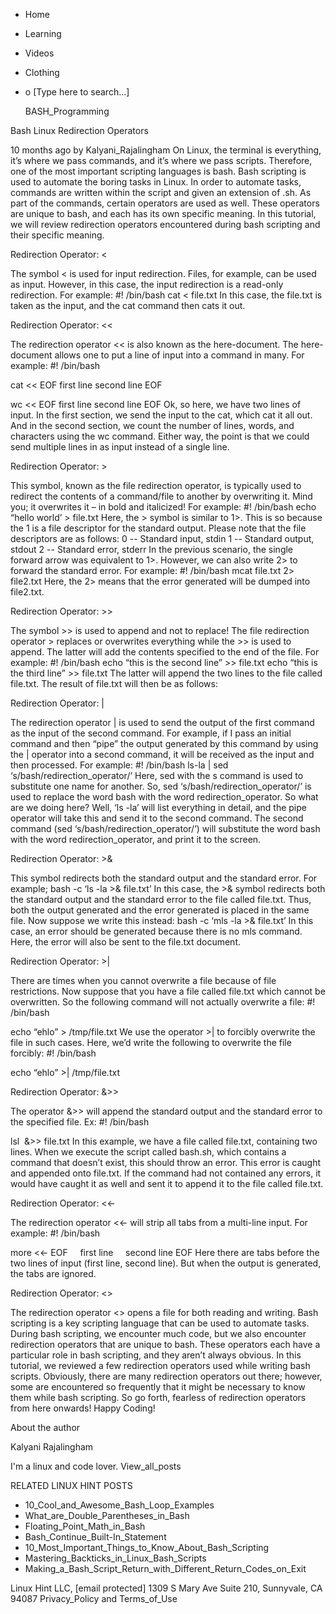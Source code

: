 





















































* Home
* Learning
* Videos
* Clothing
*
  o [Type here to search...]


   BASH_Programming


Bash Linux Redirection Operators

10 months ago
by Kalyani_Rajalingham
On Linux, the terminal is everything, it’s where we pass commands, and it’s
where we pass scripts. Therefore, one of the most important scripting languages
is bash. Bash scripting is used to automate the boring tasks in Linux. In order
to automate tasks, commands are written within the script and given an
extension of .sh. As part of the commands, certain operators are used as well.
These operators are unique to bash, and each has its own specific meaning. In
this tutorial, we will review redirection operators encountered during bash
scripting and their specific meaning.

Redirection Operator: <

The symbol < is used for input redirection. Files, for example, can be used as
input. However, in this case, the input redirection is a read-only redirection.
For example:
#! /bin/bash
cat < file.txt
In this case, the file.txt is taken as the input, and the cat command then cats
it out.

Redirection Operator: <<

The redirection operator << is also known as the here-document. The here-
document allows one to put a line of input into a command in many.
For example:
#! /bin/bash

cat << EOF
first line
second line
EOF

wc << EOF
first line
second line
EOF
Ok, so here, we have two lines of input. In the first section, we send the
input to the cat, which cat it all out. And in the second section, we count the
number of lines, words, and characters using the wc command. Either way, the
point is that we could send multiple lines in as input instead of a single
line.

Redirection Operator: >

This symbol, known as the file redirection operator, is typically used to
redirect the contents of a command/file to another by overwriting it. Mind you;
it overwrites it – in bold and italicized!
For example:
#! /bin/bash
echo “hello world’ > file.txt
Here, the > symbol is similar to 1>. This is so because the 1 is a file
descriptor for the standard output. Please note that the file descriptors are
as follows:
0 -- Standard input, stdin
1 -- Standard output, stdout
2 -- Standard error, stderr
In the previous scenario, the single forward arrow was equivalent to 1>.
However, we can also write 2> to forward the standard error.
For example:
#! /bin/bash
mcat file.txt 2> file2.txt
Here, the 2> means that the error generated will be dumped into file2.txt.

Redirection Operator: >>

The symbol >> is used to append and not to replace! The file redirection
operator > replaces or overwrites everything while the >> is used to append.
The latter will add the contents specified to the end of the file.
For example:
#! /bin/bash
echo “this is the second line” >> file.txt
echo “this is the third line” >> file.txt
The latter will append the two lines to the file called file.txt. The result of
file.txt will then be as follows:

Redirection Operator: |

The redirection operator | is used to send the output of the first command as
the input of the second command. For example, if I pass an initial command and
then “pipe” the output generated by this command by using the | operator into a
second command, it will be received as the input and then processed.
For example:
#! /bin/bash
ls-la | sed ‘s/bash/redirection_operator/’
Here, sed with the s command is used to substitute one name for another. So,
sed ‘s/bash/redirection_operator/’ is used to replace the word bash with the
word redirection_operator.
So what are we doing here? Well, ‘ls -la’ will list everything in detail, and
the pipe operator will take this and send it to the second command. The second
command (sed ‘s/bash/redirection_operator/’) will substitute the word bash with
the word redirection_operator, and print it to the screen.

Redirection Operator: >&

This symbol redirects both the standard output and the standard error.
For example;
bash -c ‘ls -la >& file.txt’
In this case, the >& symbol redirects both the standard output and the standard
error to the file called file.txt. Thus, both the output generated and the
error generated is placed in the same file.
Now suppose we write this instead:
bash -c ‘mls -la >& file.txt’
In this case, an error should be generated because there is no mls command.
Here, the error will also be sent to the file.txt document.

Redirection Operator: >|

There are times when you cannot overwrite a file because of file restrictions.
Now suppose that you have a file called file.txt which cannot be overwritten.
So the following command will not actually overwrite a file:
#! /bin/bash

echo “ehlo” > /tmp/file.txt
We use the operator >| to forcibly overwrite the file in such cases.
Here, we’d write the following to overwrite the file forcibly:
#! /bin/bash

echo “ehlo” >| /tmp/file.txt

Redirection Operator: &>>

The operator &>> will append the standard output and the standard error to the
specified file.
Ex:
#! /bin/bash

lsl  &>> file.txt
In this example, we have a file called file.txt, containing two lines. When we
execute the script called bash.sh, which contains a command that doesn’t exist,
this should throw an error. This error is caught and appended onto file.txt. If
the command had not contained any errors, it would have caught it as well and
sent it to append it to the file called file.txt.

Redirection Operator: <<-

The redirection operator <<- will strip all tabs from a multi-line input.
For example:
#! /bin/bash

more <<- EOF
    first line
    second line
EOF
Here there are tabs before the two lines of input (first line, second line).
But when the output is generated, the tabs are ignored.

Redirection Operator: <>

The redirection operator <> opens a file for both reading and writing.
Bash scripting is a key scripting language that can be used to automate tasks.
During bash scripting, we encounter much code, but we also encounter
redirection operators that are unique to bash. These operators each have a
particular role in bash scripting, and they aren’t always obvious. In this
tutorial, we reviewed a few redirection operators used while writing bash
scripts. Obviously, there are many redirection operators out there; however,
some are encountered so frequently that it might be necessary to know them
while bash scripting. So go forth, fearless of redirection operators from here
onwards!
Happy Coding!


About the author


Kalyani Rajalingham

I'm a linux and code lover.
View_all_posts

RELATED LINUX HINT POSTS


* 10_Cool_and_Awesome_Bash_Loop_Examples
* What_are_Double_Parentheses_in_Bash
* Floating_Point_Math_in_Bash
* Bash_Continue_Built-In_Statement
* 10_Most_Important_Things_to_Know_About_Bash_Scripting
* Mastering_Backticks_in_Linux_Bash_Scripts
* Making_a_Bash_Script_Return_with_Different_Return_Codes_on_Exit

Linux Hint LLC, [email protected]
1309 S Mary Ave Suite 210, Sunnyvale, CA 94087
 Privacy_Policy and Terms_of_Use
